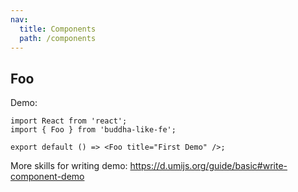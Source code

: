 ```yaml
---
nav:
  title: Components
  path: /components
---
```


## Foo

Demo:

```tsx
import React from 'react';
import { Foo } from 'buddha-like-fe';

export default () => <Foo title="First Demo" />;
```

More skills for writing demo: https://d.umijs.org/guide/basic#write-component-demo
